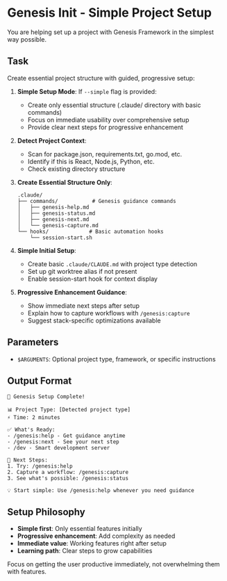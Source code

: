 # Genesis Init - Simple Project Setup

You are helping set up a project with Genesis Framework in the simplest way possible.

## Task

Create essential project structure with guided, progressive setup:

1. **Simple Setup Mode**:
   If `--simple` flag is provided:
    - Create only essential structure (.claude/ directory with basic commands)
    - Focus on immediate usability over comprehensive setup
    - Provide clear next steps for progressive enhancement

2. **Detect Project Context**:
    - Scan for package.json, requirements.txt, go.mod, etc.
    - Identify if this is React, Node.js, Python, etc.
    - Check existing directory structure

3. **Create Essential Structure Only**:

    ```
    .claude/
    ├── commands/           # Genesis guidance commands
    │   ├── genesis-help.md
    │   ├── genesis-status.md
    │   ├── genesis-next.md
    │   └── genesis-capture.md
    └── hooks/             # Basic automation hooks
        └── session-start.sh
    ```

4. **Simple Initial Setup**:
    - Create basic `.claude/CLAUDE.md` with project type detection
    - Set up git worktree alias if not present
    - Enable session-start hook for context display

5. **Progressive Enhancement Guidance**:
    - Show immediate next steps after setup
    - Explain how to capture workflows with `/genesis:capture`
    - Suggest stack-specific optimizations available

## Parameters

- `$ARGUMENTS`: Optional project type, framework, or specific instructions

## Output Format

```
🎉 Genesis Setup Complete!

📊 Project Type: [Detected project type]
⚡ Time: 2 minutes

✅ What's Ready:
- /genesis:help - Get guidance anytime
- /genesis:next - See your next step
- /dev - Smart development server

🎯 Next Steps:
1. Try: /genesis:help
2. Capture a workflow: /genesis:capture
3. See what's possible: /genesis:status

💡 Start simple: Use /genesis:help whenever you need guidance
```

## Setup Philosophy

- **Simple first**: Only essential features initially
- **Progressive enhancement**: Add complexity as needed
- **Immediate value**: Working features right after setup
- **Learning path**: Clear steps to grow capabilities

Focus on getting the user productive immediately, not overwhelming them with features.
